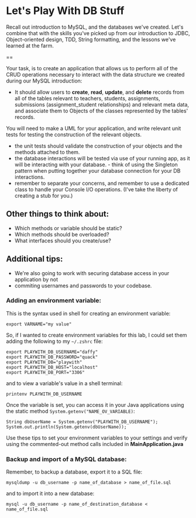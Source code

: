 # Let's Play With DB Stuff

Recall out introduction to MySQL, and the databases we've created. Let's combine that 
with the skills you've picked up from our introduction to JDBC, Object-oriented design, 
TDD, String formatting, and the lessons we've learned at the farm.

==

Your task, is to create an application that allows us to perform all of the CRUD operations 
necessary to interact with the data structure we created during our MySQL introduction: 
 - It should allow users to **create**, **read**, **update**, and **delete** records from 
all of the tables relevant to teachers, students, assignments, submissions (assignment_student 
relationships) and relevant meta data, and associate them to Objects of the classes represented 
by the tables' records.

You will need to make a UML for your application, and write relevant unit tests for testing the 
construction of the relevant objects.
- the unit tests should validate the construction of your objects and the methods attached to them.  
- the database interactions will be tested via use of your running app, as it will be interacting 
with your database. - think of using the Singleton pattern when putting together your database 
connection for your DB interactions.
- remember to separate your concerns, and remember to use a dedicated class to handle your Console 
I/O operations. (I've take the liberty of creating a stub for you.) 

## Other things to think about:  
- Which methods or variable should be static?
- Which methods should be overloaded?
- What interfaces should you create/use?

## Additional tips: 
 - We're also going to work with securing database access in your application by not 
 - commiting usernames and passwords to your codebase.
### Adding an environment variable: 

This is the syntax used in shell for creating an environment variable:
```shell
export VARNAME="my value" 
```

So, if I wanted to create environment variables for this lab, I could set them 
adding the following to my `~/.zshrc` file:
```shell
export PLAYWITH_DB_USERNAME="daffy" 
export PLAYWITH_DB_PASSWORD="quack" 
export PLAYWITH_DB="playwith" 
export PLAYWITH_DB_HOST="localhost" 
export PLAYWITH_DB_PORT="3306" 
```

and to view a variable's value in a shell terminal: 
```shell
printenv PLAYWITH_DB_USERNAME
```

Once the variable is set, you can access it in your Java applications using the static 
method `System.getenv("NAME_OV_VARIABLE)`:

```shell
String dbUserName = System.getenv("PLAYWITH_DB_USERNAME");
System.out.println(System.getenv(dbUserName));
```
Use these tips to set your environment variables to your settings and verify using 
the commented-out method calls included in **MainApplication.java**
### Backup and import of a MySQL database: 
Remember, to backup a database, export it to a SQL file: 
```shell
mysqldump -u db_username -p name_of_database > name_of_file.sql
```
and to import it into a new database:
```shell
mysql -u db_username -p name_of_destination_database < name_of_file.sql
```


